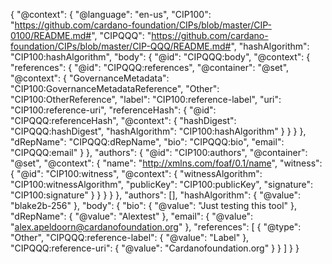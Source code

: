 {
  "@context": {
    "@language": "en-us",
    "CIP100": "https://github.com/cardano-foundation/CIPs/blob/master/CIP-0100/README.md#",
    "CIPQQQ": "https://github.com/cardano-foundation/CIPs/blob/master/CIP-QQQ/README.md#",
    "hashAlgorithm": "CIP100:hashAlgorithm",
    "body": {
      "@id": "CIPQQQ:body",
      "@context": {
        "references": {
          "@id": "CIPQQQ:references",
          "@container": "@set",
          "@context": {
            "GovernanceMetadata": "CIP100:GovernanceMetadataReference",
            "Other": "CIP100:OtherReference",
            "label": "CIP100:reference-label",
            "uri": "CIP100:reference-uri",
            "referenceHash": {
              "@id": "CIPQQQ:referenceHash",
              "@context": {
                "hashDigest": "CIPQQQ:hashDigest",
                "hashAlgorithm": "CIP100:hashAlgorithm"
              }
            }
          }
        },
        "dRepName": "CIPQQQ:dRepName",
        "bio": "CIPQQQ:bio",
        "email": "CIPQQQ:email"
      }
    },
    "authors": {
      "@id": "CIP100:authors",
      "@container": "@set",
      "@context": {
        "name": "http://xmlns.com/foaf/0.1/name",
        "witness": {
          "@id": "CIP100:witness",
          "@context": {
            "witnessAlgorithm": "CIP100:witnessAlgorithm",
            "publicKey": "CIP100:publicKey",
            "signature": "CIP100:signature"
          }
        }
      }
    }
  },
  "authors": [],
  "hashAlgorithm": {
    "@value": "blake2b-256"
  },
  "body": {
    "bio": {
      "@value": "Just testing this tool"
    },
    "dRepName": {
      "@value": "Alextest"
    },
    "email": {
      "@value": "alex.apeldoorn@cardanofoundation.org"
    },
    "references": [
      {
        "@type": "Other",
        "CIPQQQ:reference-label": {
          "@value": "Label"
        },
        "CIPQQQ:reference-uri": {
          "@value": "Cardanofoundation.org"
        }
      }
    ]
  }
}
